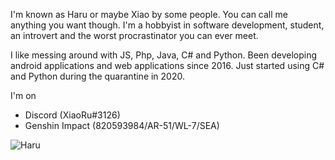 I'm known as Haru or maybe Xiao by some people. You can call me anything you want though. I'm a hobbyist in software development, student, an introvert and the worst procrastinator you can ever meet.

I like messing around with JS, Php, Java, C# and Python. Been developing android applications and web applications since 2016. Just started using C# and Python during the quarantine in 2020.

I'm on
- Discord (XiaoRu#3126)
- Genshin Impact (820593984/AR-51/WL-7/SEA)

![Haru](https://github-readme-stats.vercel.app/api?username=haru-akiyama&count_private=true&hide=contribs,prs)
